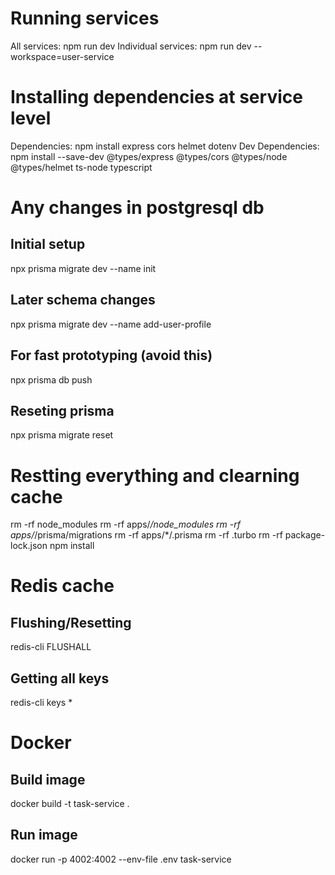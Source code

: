 # Running services
All services: npm run dev
Individual services: npm run dev --workspace=user-service

# Installing dependencies at service level
Dependencies: npm install express cors helmet dotenv
Dev Dependencies: npm install --save-dev @types/express @types/cors @types/node @types/helmet ts-node typescript

# Any changes in postgresql db
## Initial setup
npx prisma migrate dev --name init

## Later schema changes
npx prisma migrate dev --name add-user-profile

## For fast prototyping (avoid this)
npx prisma db push

## Reseting prisma
npx prisma migrate reset

# Restting everything and clearning cache
rm -rf node_modules
rm -rf apps/*/node_modules
rm -rf apps/*/prisma/migrations
rm -rf apps/*/.prisma
rm -rf .turbo
rm -rf package-lock.json
npm install

# Redis cache
## Flushing/Resetting 
redis-cli FLUSHALL

## Getting all keys
redis-cli keys *

# Docker
## Build image
docker build -t task-service .   

## Run image
docker run -p 4002:4002 --env-file .env task-service